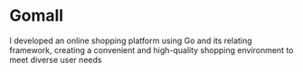 # Gomall
I developed an online shopping platform using Go and its relating framework, creating a convenient and high-quality shopping environment to meet diverse user needs